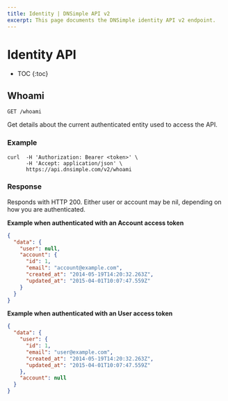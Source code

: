 ```yaml
---
title: Identity | DNSimple API v2
excerpt: This page documents the DNSimple identity API v2 endpoint.
---
```


# Identity API

* TOC
{:toc}


## Whoami

    GET /whoami

Get details about the current authenticated entity used to access the API.

### Example

    curl  -H 'Authorization: Bearer <token>' \
          -H 'Accept: application/json' \
          https://api.dnsimple.com/v2/whoami

### Response

Responds with HTTP 200. Either user or account may be nil, depending on how you are authenticated.

**Example when authenticated with an Account access token**

~~~json
{
  "data": {
    "user": null,
    "account": {
      "id": 1,
      "email": "account@example.com",
      "created_at": "2014-05-19T14:20:32.263Z",
      "updated_at": "2015-04-01T10:07:47.559Z"
    }
  }
}
~~~

**Example when authenticated with an User access token**

~~~json
{
  "data": {
    "user": {
      "id": 1,
      "email": "user@example.com",
      "created_at": "2014-05-19T14:20:32.263Z",
      "updated_at": "2015-04-01T10:07:47.559Z"
    },
    "account": null
  }
}
~~~

